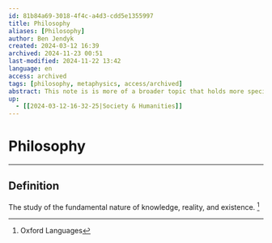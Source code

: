 ```yaml
---
id: 81b84a69-3018-4f4c-a4d3-cdd5e1355997
title: Philosophy
aliases: [Philosophy]
author: Ben Jendyk
created: 2024-03-12 16:39
archived: 2024-11-23 00:51
last-modified: 2024-11-22 13:42
language: en
access: archived
tags: [philosophy, metaphysics, access/archived]
abstract: This note is is more of a broader topic that holds more specific topics in the field of philosophy.
up:
  - [[2024-03-12-16-32-25|Society & Humanities]]
---
```


# Philosophy

--- 

## Definition

The study of the fundamental nature of knowledge, reality, and existence. [^1]

[^1]: Oxford Languages

